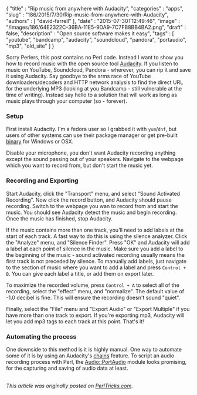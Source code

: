 {
   "title" : "Rip music from anywhere with Audacity",
   "categories" : "apps",
   "slug" : "186/2015/7/30/Rip-music-from-anywhere-with-Audacity",
   "authors" : [
      "david-farrell"
   ],
   "date" : "2015-07-30T12:49:46",
   "image" : "/images/186/64E2322C-36BA-11E5-9DA9-7C7FB8BB4BA2.png",
   "draft" : false,
   "description" : "Open source software makes it easy",
   "tags" : [
      "youtube",
      "bandcamp",
      "audacity",
      "soundcloud",
      "pandora",
      "portaudio",
      "mp3",
      "old_site"
   ]
}


Sorry Perlers, this post contains no Perl code. Instead I want to show you how to record music with the open source tool [Audacity](http://audacityteam.org/). If you listen to music on YouTube, Soundcloud, Pandora - wherever, you can rip it and save it using Audacity. Say goodbye to the arms race of YouTube downloaders/decoders and HTTP network analysis to find the direct URL for the underlying MP3 (looking at you Bandcamp - still vulnerable at the time of writing). Instead say hello to a solution that will work as long as music plays through your computer (so - forever).

### Setup

First install Audacity. I'm a fedora user so I grabbed it with `yum`/`dnf`, but users of other systems can use their package manager or get pre-built [binary](http://www.fosshub.com/Audacity.html/audacity-minsrc-2.1.1.tar.xz) for Windows or OSX.

Disable your microphone, you don't want Audacity recording anything except the sound passing out of your speakers. Navigate to the webpage which you want to record from, but don't start the music yet.

### Recording and Exporting

Start Audacity, click the "Transport" menu, and select "Sound Activated Recording". Now click the record button, and Audacity should pause recording. Switch to the webpage you wan to record from and start the music. You should see Audacity detect the music and begin recording. Once the music has finished, stop Audacity.

If the music contains more than one track, you'll need to add labels at the start of each track. A fast way to do this is using the silence analyzer. Click the "Analyze" menu, and "Silence Finder". Press "OK" and Audacity will add a label at each point of silence in the music. Make sure you add a label to the beginning of the music - sound activated recording usually means the first track is not preceded by silence. To manually add labels, just navigate to the section of music where you want to add a label and press `Control + B`. You can give each label a title, or add them on export later.

To maximize the recorded volume, press `Control + A` to select all of the recording, select the "effect" menu, and "normalize". The default value of -1.0 decibel is fine. This will ensure the recording doesn't sound "quiet".

Finally, select the "File" menu and "Export Audio" or "Export Multiple" if you have more than one track to export. If you're exporting mp3, Audacity will let you add mp3 tags to each track at this point. That's it!

### Automating the process

One downside to this method is it is highly manual. One way to automate some of it is by using an Audacity's [chains](http://manual.audacityteam.org/man/Chains_-_for_batch_processing_and_effects_automation) feature. To script an audio recording process with Perl, the [Audio::PortAudio](https://metacpan.org/pod/Audio::PortAudio) module looks promising, for the capturing and saving of audio data at least.

\
*This article was originally posted on [PerlTricks.com](http://perltricks.com).*
